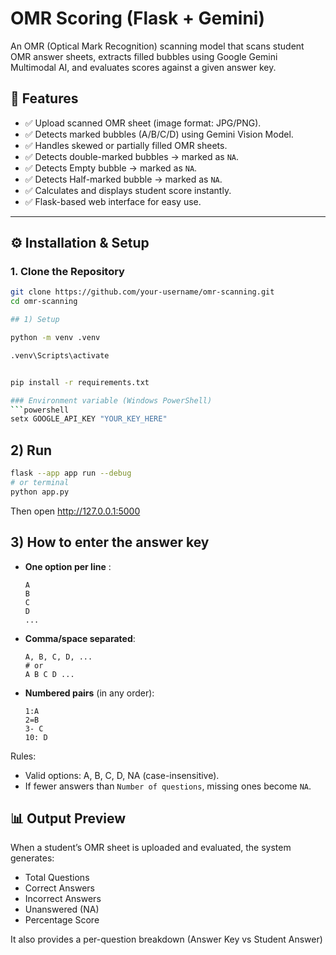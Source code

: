 # OMR Scoring (Flask + Gemini)

An OMR (Optical Mark Recognition) scanning model that scans student OMR answer sheets, extracts filled bubbles using Google Gemini Multimodal AI, and evaluates scores against a given answer key.  


## 📌 Features

- ✅ Upload scanned OMR sheet (image format: JPG/PNG).  
- ✅ Detects marked bubbles (A/B/C/D) using Gemini Vision Model.  
- ✅ Handles skewed or partially filled OMR sheets.  
- ✅ Detects double-marked bubbles → marked as `NA`.
- ✅ Detects Empty bubble → marked as `NA`.
- ✅ Detects Half-marked bubble → marked as `NA`.
- ✅ Calculates and displays student score instantly.  
- ✅ Flask-based web interface for easy use. 


---

## ⚙️ Installation & Setup

### 1. Clone the Repository
```bash
git clone https://github.com/your-username/omr-scanning.git
cd omr-scanning

## 1) Setup

python -m venv .venv

.venv\Scripts\activate


pip install -r requirements.txt

### Environment variable (Windows PowerShell)
```powershell
setx GOOGLE_API_KEY "YOUR_KEY_HERE"
```


## 2) Run

```bash
flask --app app run --debug
# or terminal
python app.py
```

Then open http://127.0.0.1:5000

## 3) How to enter the answer key

- **One option per line** :
  ```
  A
  B
  C
  D
  ...
  ```

- **Comma/space separated**:
  ```
  A, B, C, D, ...
  # or
  A B C D ...
  ```

- **Numbered pairs** (in any order):
  ```
  1:A
  2=B
  3- C
  10: D
  ```

Rules:
- Valid options: A, B, C, D, NA (case-insensitive).
- If fewer answers than `Number of questions`, missing ones become `NA`.



## 📊 Output Preview

When a student’s OMR sheet is uploaded and evaluated, the system generates:

- Total Questions
- Correct Answers
- Incorrect Answers
- Unanswered (NA)
- Percentage Score

It also provides a per-question breakdown (Answer Key vs Student Answer)
